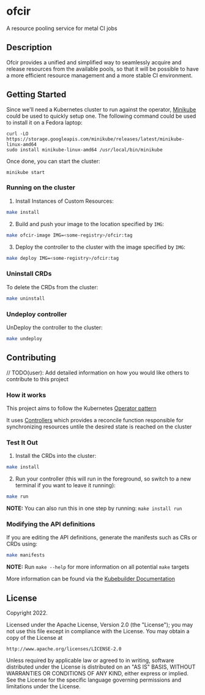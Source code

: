 # ofcir
A resource pooling service for metal CI jobs

## Description
Ofcir provides a unified and simplified way to seamlessly acquire and release resources from the available pools, 
so that it will be possible to have a more efficient resource management and a more stable CI environment.

## Getting Started

Since we'll need a Kubernetes cluster to run against the operator, [Minikube](https://minikube.sigs.k8s.io/) could be used to quickly setup one. The following command could be used to install it
on a Fedora laptop:

```
curl -LO https://storage.googleapis.com/minikube/releases/latest/minikube-linux-amd64
sudo install minikube-linux-amd64 /usr/local/bin/minikube
```

Once done, you can start the cluster:

```
minikube start
```

### Running on the cluster
1. Install Instances of Custom Resources:

```sh
make install
```

2. Build and push your image to the location specified by `IMG`:
	
```sh
make ofcir-image IMG=<some-registry>/ofcir:tag
```
	
3. Deploy the controller to the cluster with the image specified by `IMG`:

```sh
make deploy IMG=<some-registry>/ofcir:tag
```

### Uninstall CRDs
To delete the CRDs from the cluster:

```sh
make uninstall
```

### Undeploy controller
UnDeploy the controller to the cluster:

```sh
make undeploy
```

## Contributing
// TODO(user): Add detailed information on how you would like others to contribute to this project

### How it works
This project aims to follow the Kubernetes [Operator pattern](https://kubernetes.io/docs/concepts/extend-kubernetes/operator/)

It uses [Controllers](https://kubernetes.io/docs/concepts/architecture/controller/) 
which provides a reconcile function responsible for synchronizing resources untile the desired state is reached on the cluster 

### Test It Out
1. Install the CRDs into the cluster:

```sh
make install
```

2. Run your controller (this will run in the foreground, so switch to a new terminal if you want to leave it running):

```sh
make run
```

**NOTE:** You can also run this in one step by running: `make install run`

### Modifying the API definitions
If you are editing the API definitions, generate the manifests such as CRs or CRDs using:

```sh
make manifests
```

**NOTE:** Run `make --help` for more information on all potential `make` targets

More information can be found via the [Kubebuilder Documentation](https://book.kubebuilder.io/introduction.html)

## License

Copyright 2022.

Licensed under the Apache License, Version 2.0 (the "License");
you may not use this file except in compliance with the License.
You may obtain a copy of the License at

    http://www.apache.org/licenses/LICENSE-2.0

Unless required by applicable law or agreed to in writing, software
distributed under the License is distributed on an "AS IS" BASIS,
WITHOUT WARRANTIES OR CONDITIONS OF ANY KIND, either express or implied.
See the License for the specific language governing permissions and
limitations under the License.
